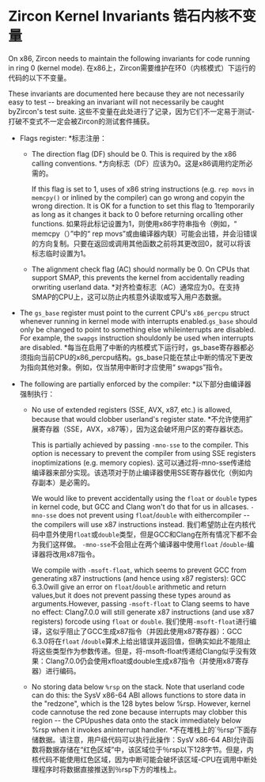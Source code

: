  
# Zircon Kernel Invariants  锆石内核不变量 

On x86, Zircon needs to maintain the following invariants for code running in ring 0 (kernel mode). 在x86上，Zircon需要维护在环0（内核模式）下运行的代码的以下不变量。

These invariants are documented here because they are not necessarily easy to test -- breaking an invariant will not necessarily be caught byZircon's test suite. 这些不变量在此处进行了记录，因为它们不一定易于测试-打破不变式不一定会被Zircon的测试套件捕获。

 
* Flags register:  *标志注册：

 
  * The direction flag (DF) should be 0.  This is required by the x86 calling conventions. *方向标志（DF）应该为0。这是x86调用约定所必需的。

    If this flag is set to 1, uses of x86 string instructions (e.g. `rep movs` in `memcpy()` or inlined by the compiler) can go wrong and copyin the wrong direction.  It is OK for a function to set this flag to 1temporarily as long as it changes it back to 0 before returning orcalling other functions. 如果将此标记设置为1，则使用x86字符串指令（例如，“ memcpy（）”中的“ rep movs”或由编译器内联）可能会出错，并会沿错误的方向复制。只要在返回或调用其他函数之前将其更改回0，就可以将该标志临时设置为1。

 
  * The alignment check flag (AC) should normally be 0.  On CPUs that support SMAP, this prevents the kernel from accidentally reading orwriting userland data. *对齐检查标志（AC）通常应为0。在支持SMAP的CPU上，这可以防止内核意外读取或写入用户态数据。

 
* The `gs_base` register must point to the current CPU's `x86_percpu` struct whenever running in kernel mode with interrupts enabled.`gs_base` should only be changed to point to something else whileinterrupts are disabled.  For example, the `swapgs` instruction shouldonly be used when interrupts are disabled. *每当在启用了中断的内核模式下运行时，gs_base寄存器都必须指向当前CPU的x86_percpu结构。gs_base只能在禁止中断的情况下更改为指向其他对象。例如，仅当禁用中断时才应使用“ swapgs”指令。

 
* The following are partially enforced by the compiler:  *以下部分由编译器强制执行：

 
  * No use of extended registers (SSE, AVX, x87, etc.) is allowed, because that would clobber userland's register state. *不允许使用扩展寄存器（SSE，AVX，x87等），因为这会破坏用户区的寄存器状态。

    This is partially achieved by passing `-mno-sse` to the compiler.  This option is necessary to prevent the compiler from using SSE registers inoptimizations (e.g. memory copies). 这可以通过将-mno-sse传递给编译器来部分实现。该选项对于防止编译器使用SSE寄存器优化（例如内存副本）是必需的。

    We would like to prevent accidentally using the `float` or `double` types in kernel code, but GCC and Clang won't do that for us in allcases.  `-mno-sse` does not prevent using `float`/`double` with eithercompiler -- the compilers will use x87 instructions instead. 我们希望防止在内核代码中意外使用`float`或`double`类型，但是GCC和Clang在所有情况下都不会为我们这样做。 `-mno-sse`不会阻止在两个编译器中使用`float` /`double`-编译器将改用x87指令。

    We compile with `-msoft-float`, which seems to prevent GCC from generating x87 instructions (and hence using x87 registers): GCC 6.3.0will give an error on `float`/`double` arithmetic and return values,but it does not prevent passing these types around as arguments.However, passing `-msoft-float` to Clang seems to have no effect: Clang7.0.0 will still generate x87 instructions (and use x87 registers) forcode using `float` or `double`. 我们使用`-msoft-float`进行编译，这似乎阻止了GCC生成x87指令（并因此使用x87寄存器）：GCC 6.3.0将在`float` /`double`算术上给出错误并返回值，但确实如此不能阻止将这些类型作为参数传递。但是，将-msoft-float传递给Clang似乎没有效果：Clang7.0.0仍会使用xfloat或double生成x87指令（并使用x87寄存器）进行编码。

 
  * No storing data below `%rsp` on the stack.  Note that userland code can do this: the SysV x86-64 ABI allows functions to store data in the "redzone", which is the 128 bytes below %rsp.  However, kernel code cannotuse the red zone because interrupts may clobber this region -- the CPUpushes data onto the stack immediately below %rsp when it invokes aninterrupt handler. *不在堆栈上的`％rsp'下面存储数据。请注意，用户级代码可以执行此操作：SysV x86-64 ABI允许函数将数据存储在“红色区域”中，该区域位于％rsp以下128字节。但是，内核代码不能使用红色区域，因为中断可能会破坏该区域-CPU在调用中断处理程序时将数据直接推送到％rsp下方的堆栈上。

